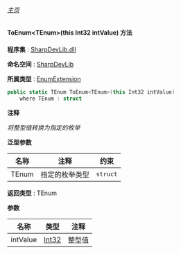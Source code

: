 ###### [主页](./Index.md "主页")

#### ToEnum\<TEnum\>(this Int32 intValue) 方法

**程序集** : [SharpDevLib.dll](./SharpDevLib.assembly.md "SharpDevLib.dll")

**命名空间** : [SharpDevLib](./SharpDevLib.namespace.md "SharpDevLib")

**所属类型** : [EnumExtension](./SharpDevLib.EnumExtension.md "EnumExtension")

``` csharp
public static TEnum ToEnum<TEnum>(this Int32 intValue)
    where TEnum : struct
```

**注释**

*将整型值转换为指定的枚举*



**泛型参数**

|名称|注释|约束|
|---|---|---|
|TEnum|指定的枚举类型|`struct`|




**返回类型** : TEnum


**参数**

|名称|类型|注释|
|---|---|---|
|intValue|[Int32](https://learn.microsoft.com/en-us/dotnet/api/system.int32 "Int32")|整型值|


